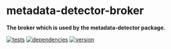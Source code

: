 # metadata-detector-broker

**The broker which is used by the metadata-detector package.**

[![tests](https://img.shields.io/travis/chrisguttandin/metadata-detector-broker/master.svg?style=flat-square)](https://travis-ci.org/chrisguttandin/metadata-detector-broker)
[![dependencies](https://img.shields.io/david/chrisguttandin/metadata-detector-broker.svg?style=flat-square)](https://www.npmjs.com/package/metadata-detector-broker)
[![version](https://img.shields.io/npm/v/metadata-detector-broker.svg?style=flat-square)](https://www.npmjs.com/package/metadata-detector-broker)

